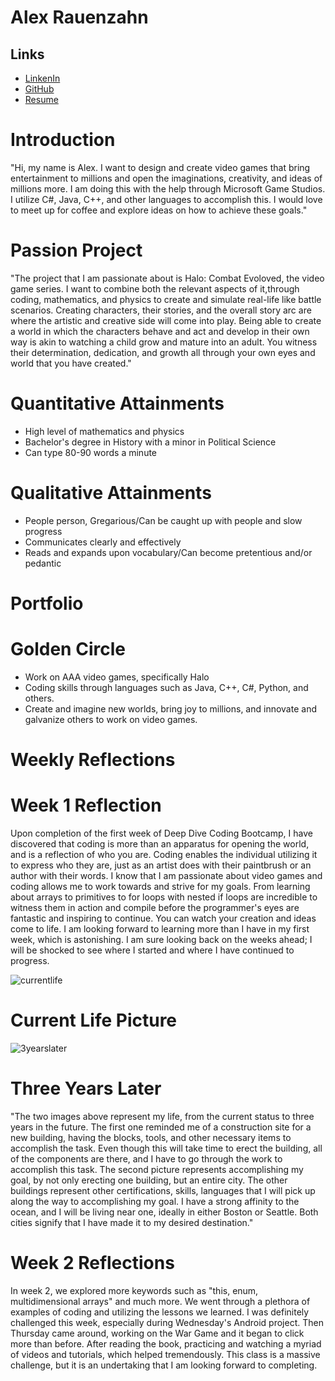 # Alex Rauenzahn

## Links

* [LinkenIn](https://www.linkedin.com/in/alex-rauenzahn-0b77a5105/)
* [GitHub](https://www.github.com/ArchaicScribe)
* [Resume](https://drive.google.com/file/d/1XMQxRRLpkN3rFK-aSvPaTWAYjBnkrmFA/view?usp=sharing)

# Introduction
 "Hi, my name is Alex. I want to design and create video games that bring entertainment to millions and open the imaginations, creativity, and ideas of millions more. I am doing this with the help through Microsoft Game Studios. I utilize C#, Java, C++, and other languages to accomplish this. I would love to meet up for coffee and explore ideas on how to achieve these goals."

# Passion Project
 "The project that I am passionate about is Halo: Combat Evoloved, the video game series. I want to combine both the relevant aspects of it,through coding, mathematics, and physics to create and simulate real-life like battle scenarios. Creating characters, their stories, and the overall story arc are where the artistic and creative side will come into play. Being able to create a world in which the characters behave and act and develop in their own way is akin to watching a child grow and mature into an adult. You witness their determination, dedication, and growth all through your own eyes and world that you have created."

# Quantitative Attainments

* High level of mathematics and physics
* Bachelor's degree in History with a minor in Political Science
* Can type 80-90 words a minute

# Qualitative Attainments

* People person, Gregarious/Can be caught up with people and slow progress
* Communicates clearly and effectively
* Reads and expands upon vocabulary/Can become pretentious and/or pedantic 

# Portfolio

# Golden Circle
* Work on AAA video games, specifically Halo 
* Coding skills through languages such as Java, C++, C#, Python, and others.
* Create and imagine new worlds, bring joy to millions, and innovate and galvanize others to work on video games.





# Weekly Reflections
  # Week 1 Reflection
  Upon completion of the first week of Deep Dive Coding Bootcamp, I have discovered that coding is more than an apparatus for opening the world, and is a reflection of who you are. Coding enables the individual utilizing it to express who they are, just as an artist does with their paintbrush or an author with their words. I know that I am passionate about video games and coding allows me to work towards and strive for my goals. From learning about arrays to primitives to for loops with nested if loops are incredible to witness them in action and compile before the programmer's eyes are fantastic and inspiring to continue. You can watch your creation and ideas come to life. 
I am looking forward to learning more than I have in my first week, which is astonishing. I am sure looking back on the weeks ahead; I will be shocked to see where I started and where I have continued to progress. 





![currentlife](https://user-images.githubusercontent.com/16001268/52142189-3eb92300-2615-11e9-84d4-88dd130166a4.jpg)
# Current Life Picture

![3yearslater](https://user-images.githubusercontent.com/16001268/52142187-3c56c900-2615-11e9-9992-810b07b02004.jpg)
# Three Years Later

"The two images above represent my life, from the current status to three years in the future. The first one reminded me of a construction site for a new building, having the blocks, tools, and other necessary items to accomplish the task. Even though this will take time to erect the building, all of the components are there, and I have to go through the work to accomplish this task. The second picture represents accomplishing my goal, by not only erecting one building, but an entire city. The other buildings represent other certifications, skills, languages that I will pick up along the way to accomplishing my goal. I have a strong affinity to the ocean, and I will be living near one, ideally in either Boston or Seattle. Both cities signify that I have made it to my desired destination." 

# Week 2 Reflections
In week 2, we explored more keywords such as "this, enum, multidimensional arrays" and much more. We went through a plethora of examples of coding and utilizing the lessons we learned. I was definitely challenged this week, especially during Wednesday's Android project. Then Thursday came around, working on the War Game and it began to click more than before. After reading the book, practicing and watching a myriad of videos and tutorials, which helped tremendously. This class is a massive challenge, but it is an undertaking that I am looking forward to completing. 


